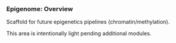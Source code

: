 ### Epigenome: Overview

Scaffold for future epigenetics pipelines (chromatin/methylation).

This area is intentionally light pending additional modules.

